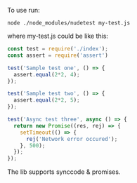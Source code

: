 To use run:

```shell script
node ./node_modules/nudetest my-test.js
```
where my-test.js could be like this:

```javascript
const test = require('./index');
const assert = require('assert')

test('Sample test one', () => {
  assert.equal(2*2, 4);
});

test('Sample test two', () => {
  assert.equal(2*2, 5);
});

test('Async test three', async () => {
  return new Promise((res, rej) => {
    setTimeout(() => {
      rej('Network error occured');
    }, 500);
  });
});
```

The lib supports synccode & promises.